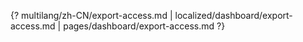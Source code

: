 {? multilang/zh-CN/export-access.md | localized/dashboard/export-access.md | pages/dashboard/export-access.md ?}
